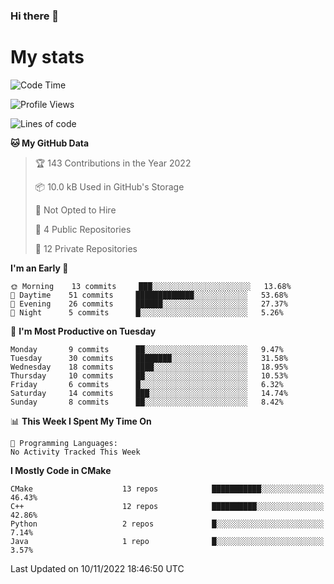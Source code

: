 ### Hi there 👋

# My stats

<!--START_SECTION:waka-->
![Code Time](http://img.shields.io/badge/Code%20Time-103%20hrs%2026%20mins-blue)

![Profile Views](http://img.shields.io/badge/Profile%20Views-0-blue)

![Lines of code](https://img.shields.io/badge/From%20Hello%20World%20I%27ve%20Written-59%20Thousand%20lines%20of%20code-blue)

**🐱 My GitHub Data** 

> 🏆 143 Contributions in the Year 2022
 > 
> 📦 10.0 kB Used in GitHub's Storage 
 > 
> 🚫 Not Opted to Hire
 > 
> 📜 4 Public Repositories 
 > 
> 🔑 12 Private Repositories  
 > 
**I'm an Early 🐤** 

```text
🌞 Morning    13 commits     ███░░░░░░░░░░░░░░░░░░░░░░   13.68% 
🌆 Daytime    51 commits     █████████████░░░░░░░░░░░░   53.68% 
🌃 Evening    26 commits     ██████░░░░░░░░░░░░░░░░░░░   27.37% 
🌙 Night      5 commits      █░░░░░░░░░░░░░░░░░░░░░░░░   5.26%

```
📅 **I'm Most Productive on Tuesday** 

```text
Monday       9 commits      ██░░░░░░░░░░░░░░░░░░░░░░░   9.47% 
Tuesday      30 commits     ████████░░░░░░░░░░░░░░░░░   31.58% 
Wednesday    18 commits     ████░░░░░░░░░░░░░░░░░░░░░   18.95% 
Thursday     10 commits     ██░░░░░░░░░░░░░░░░░░░░░░░   10.53% 
Friday       6 commits      █░░░░░░░░░░░░░░░░░░░░░░░░   6.32% 
Saturday     14 commits     ███░░░░░░░░░░░░░░░░░░░░░░   14.74% 
Sunday       8 commits      ██░░░░░░░░░░░░░░░░░░░░░░░   8.42%

```


📊 **This Week I Spent My Time On** 

```text
💬 Programming Languages: 
No Activity Tracked This Week

```

**I Mostly Code in CMake** 

```text
CMake                    13 repos            ███████████░░░░░░░░░░░░░░   46.43% 
C++                      12 repos            ██████████░░░░░░░░░░░░░░░   42.86% 
Python                   2 repos             █░░░░░░░░░░░░░░░░░░░░░░░░   7.14% 
Java                     1 repo              █░░░░░░░░░░░░░░░░░░░░░░░░   3.57%

```



 Last Updated on 10/11/2022 18:46:50 UTC
<!--END_SECTION:waka-->
